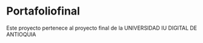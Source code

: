 # Portafoliofinal

Este proyecto pertenece al proyecto final de la UNIVERSIDAD IU DIGITAL DE ANTIOQUIA
